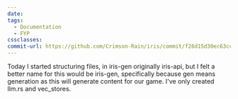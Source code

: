 ```yaml
---
date: 
tags:
  - Documentation
  - FYP
cssclasses: 
commit-url: https://github.com/Crimson-Rain/iris/commit/f28d15d30ec63cc52485e7261ee1f090153fb340
---
```

Today I started structuring files, in iris-gen originally iris-api, but I felt a better name for this would be iris-gen, specifically because gen means generation as this will generate content for our game. I've only created llm.rs and vec_stores.